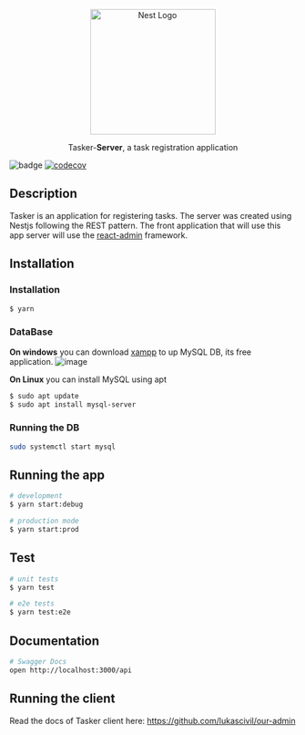 <p align="center">
  <a href="http://nestjs.com/" target="blank"><img src="https://nestjs.com/img/logo_text.svg" width="220" alt="Nest Logo" /></a>
</p>

<p align="center">Tasker-<strong>Server</strong>, a task registration application</p>

![badge](https://action-badges.now.sh/lukascivil/tasker)
[![codecov](https://codecov.io/gh/lukascivil/tasker/branch/master/graph/badge.svg)](https://codecov.io/gh/lukascivil/tasker)

## Description

Tasker is an application for registering tasks. The server was created using Nestjs following the REST pattern. The front application that will use this app server will use the [react-admin](https://marmelab.com/react-admin/Readme.html) framework.

## Installation

### Installation

```bash
$ yarn
```

### DataBase

<strong>On windows</strong> you can download [xampp](https://www.apachefriends.org/) to up MySQL DB, its free application.
![image](https://user-images.githubusercontent.com/7409802/99200349-8164d480-2783-11eb-9815-426f1af7f73e.png)

<strong>On Linux</strong> you can install MySQL using apt

```bash
$ sudo apt update
$ sudo apt install mysql-server
```

### Running the DB

```bash
sudo systemctl start mysql
```

## Running the app

```bash
# development
$ yarn start:debug

# production mode
$ yarn start:prod
```

## Test

```bash
# unit tests
$ yarn test

# e2e tests
$ yarn test:e2e
```

## Documentation

```bash
# Swagger Docs
open http://localhost:3000/api
```

## Running the client

Read the docs of Tasker client here: https://github.com/lukascivil/our-admin
